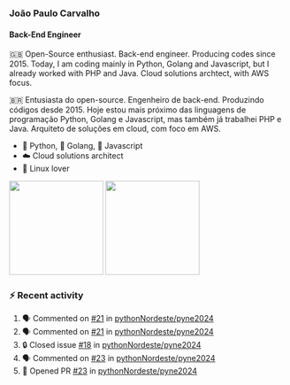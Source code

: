 ### João Paulo Carvalho
#### Back-End Engineer

🇬🇧 Open-Source enthusiast. Back-end engineer. Producing codes since 2015. Today, I am coding mainly in Python, Golang and Javascript, but I already worked with PHP and Java. Cloud solutions archtect, with AWS focus.

🇧🇷 Entusiasta do open-source. Engenheiro de back-end. Produzindo códigos desde 2015. Hoje estou mais próximo das linguagens de programação Python, Golang e Javascript, mas também já trabalhei PHP e Java. Arquiteto de soluções em cloud, com foco em AWS.
 
- 🐍 Python, 🐹 Golang, 🍺 Javascript
- ☁️ Cloud solutions architect
- 🐧 Linux lover

<span>
   <img height="170vw" src="https://github-readme-stats.vercel.app/api?username=jjpaulo2&count_private=true&show_icons=true&theme=dark&&include_all_commits=true"/>
   <img height="170vw" src="https://github-readme-stats-eight-theta.vercel.app/api/top-langs/?username=jjpaulo2&hide=html,css,javascript&layout=compact&langs_count=8&theme=dark"/>
</span>


### ⚡ Recent activity

<!--START_SECTION:activity-->
1. 🗣 Commented on [#21](https://github.com/pythonNordeste/pyne2024/issues/21#issuecomment-1947642158) in [pythonNordeste/pyne2024](https://github.com/pythonNordeste/pyne2024)
2. 🗣 Commented on [#21](https://github.com/pythonNordeste/pyne2024/issues/21#issuecomment-1931245067) in [pythonNordeste/pyne2024](https://github.com/pythonNordeste/pyne2024)
3. 🔒 Closed issue [#18](https://github.com/pythonNordeste/pyne2024/issues/18) in [pythonNordeste/pyne2024](https://github.com/pythonNordeste/pyne2024)
4. 🗣 Commented on [#23](https://github.com/pythonNordeste/pyne2024/pull/23#issuecomment-1925447000) in [pythonNordeste/pyne2024](https://github.com/pythonNordeste/pyne2024)
5. 💪 Opened PR [#23](https://github.com/pythonNordeste/pyne2024/pull/23) in [pythonNordeste/pyne2024](https://github.com/pythonNordeste/pyne2024)
<!--END_SECTION:activity-->
